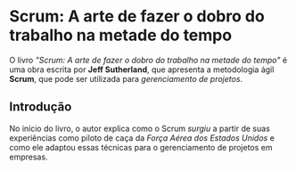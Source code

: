 # Scrum: A arte de fazer o dobro do trabalho na metade do tempo

O livro <i>"Scrum: A arte de fazer o dobro do trabalho na metade do tempo"</i> é uma obra escrita por <b>Jeff Sutherland</b>, que apresenta a metodologia ágil <b>Scrum</b>, que pode ser utilizada para <i>gerenciamento de projetos</i>.

## Introdução
No início do livro, o autor explica como o Scrum <i>surgiu</i> a partir de suas experiências como piloto de caça da <i>Força Aérea dos Estados Unidos</i> e como ele adaptou essas técnicas para o gerenciamento de projetos em empresas.